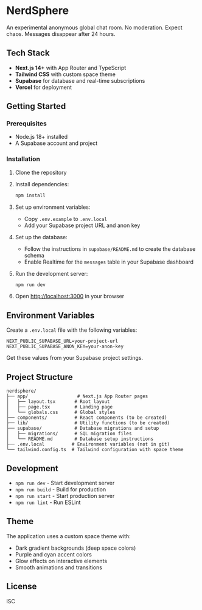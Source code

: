 # NerdSphere

An experimental anonymous global chat room. No moderation. Expect chaos. Messages disappear after 24 hours.

## Tech Stack

- **Next.js 14+** with App Router and TypeScript
- **Tailwind CSS** with custom space theme
- **Supabase** for database and real-time subscriptions
- **Vercel** for deployment

## Getting Started

### Prerequisites

- Node.js 18+ installed
- A Supabase account and project

### Installation

1. Clone the repository
2. Install dependencies:
   ```bash
   npm install
   ```

3. Set up environment variables:
   - Copy `.env.example` to `.env.local`
   - Add your Supabase project URL and anon key

4. Set up the database:
   - Follow the instructions in `supabase/README.md` to create the database schema
   - Enable Realtime for the `messages` table in your Supabase dashboard

5. Run the development server:
   ```bash
   npm run dev
   ```

5. Open [http://localhost:3000](http://localhost:3000) in your browser

## Environment Variables

Create a `.env.local` file with the following variables:

```env
NEXT_PUBLIC_SUPABASE_URL=your-project-url
NEXT_PUBLIC_SUPABASE_ANON_KEY=your-anon-key
```

Get these values from your Supabase project settings.

## Project Structure

```
nerdsphere/
├── app/                  # Next.js App Router pages
│   ├── layout.tsx       # Root layout
│   ├── page.tsx         # Landing page
│   └── globals.css      # Global styles
├── components/          # React components (to be created)
├── lib/                 # Utility functions (to be created)
├── supabase/            # Database migrations and setup
│   ├── migrations/      # SQL migration files
│   └── README.md        # Database setup instructions
├── .env.local          # Environment variables (not in git)
└── tailwind.config.ts  # Tailwind configuration with space theme
```

## Development

- `npm run dev` - Start development server
- `npm run build` - Build for production
- `npm run start` - Start production server
- `npm run lint` - Run ESLint

## Theme

The application uses a custom space theme with:
- Dark gradient backgrounds (deep space colors)
- Purple and cyan accent colors
- Glow effects on interactive elements
- Smooth animations and transitions

## License

ISC
